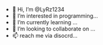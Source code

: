 - 👋 Hi, I’m @LyRz1234
- 👀 I’m interested in programming...
- 🌱 I’m currently learning ...
- 💞️ I’m looking to collaborate on ...
- 📫 reach me via disocrd...

<!---
LyRz1234/LyRz1234 is a ✨ special ✨ repository because its `README.md` (this file) appears on your GitHub profile.
You can click the Preview link to take a look at your changes.
--->
